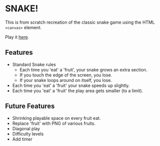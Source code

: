 # SNAKE!

This is from scratch recreation of the classic snake game using the HTML `<canvas>` element.

Play it [here](https://daltonjmcgee.github.io/2022-11-20/).

## Features
- Standard Snake rules
  - Each time you 'eat' a 'fruit', your snake grows an extra section.
  - If you touch the edge of the screen, you lose.
  - If your snake loops around on itself, you lose.
- Each time you 'eat' a 'fruit' your snake speeds up slightly.
- Each time you 'eat' a 'fruit' the play area gets smaller (to a limit).

## Future Features
- Shrinking playable space on every fruit eat.
- Replace 'fruit' with PNG of various fruits.
- Diagonal play
- Difficulty levels
- Add timer
